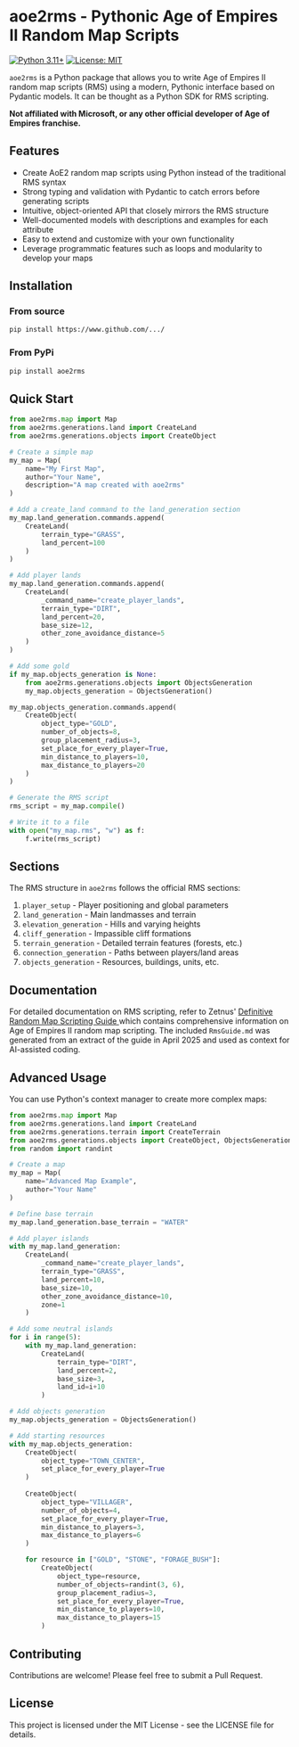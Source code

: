 # aoe2rms - Pythonic Age of Empires II Random Map Scripts

[![Python 3.11+](https://img.shields.io/badge/python-3.11+-blue.svg)](https://www.python.org/downloads/)
[![License: MIT](https://img.shields.io/badge/License-MIT-yellow.svg)](https://opensource.org/licenses/MIT)

`aoe2rms` is a Python package that allows you to write Age of Empires II random map scripts (RMS) using a modern, Pythonic interface based on Pydantic models. It can be thought as a Python SDK for RMS scripting.

**Not affiliated with Microsoft, or any other official developer of Age of Empires franchise.**

## Features

- Create AoE2 random map scripts using Python instead of the traditional RMS syntax
- Strong typing and validation with Pydantic to catch errors before generating scripts
- Intuitive, object-oriented API that closely mirrors the RMS structure
- Well-documented models with descriptions and examples for each attribute
- Easy to extend and customize with your own functionality
- Leverage programmatic features such as loops and modularity to develop your maps

## Installation

### From source
```bash
pip install https://www.github.com/.../
```
### From PyPi
```bash
pip install aoe2rms
```

## Quick Start

```python
from aoe2rms.map import Map
from aoe2rms.generations.land import CreateLand
from aoe2rms.generations.objects import CreateObject

# Create a simple map
my_map = Map(
    name="My First Map",
    author="Your Name",
    description="A map created with aoe2rms"
)

# Add a create_land command to the land_generation section
my_map.land_generation.commands.append(
    CreateLand(
        terrain_type="GRASS",
        land_percent=100
    )
)

# Add player lands
my_map.land_generation.commands.append(
    CreateLand(
        _command_name="create_player_lands",
        terrain_type="DIRT",
        land_percent=20,
        base_size=12,
        other_zone_avoidance_distance=5
    )
)

# Add some gold
if my_map.objects_generation is None:
    from aoe2rms.generations.objects import ObjectsGeneration
    my_map.objects_generation = ObjectsGeneration()

my_map.objects_generation.commands.append(
    CreateObject(
        object_type="GOLD",
        number_of_objects=8,
        group_placement_radius=3,
        set_place_for_every_player=True,
        min_distance_to_players=10,
        max_distance_to_players=20
    )
)

# Generate the RMS script
rms_script = my_map.compile()

# Write it to a file
with open("my_map.rms", "w") as f:
    f.write(rms_script)
```

## Sections

The RMS structure in `aoe2rms` follows the official RMS sections:

1. `player_setup` - Player positioning and global parameters
2. `land_generation` - Main landmasses and terrain
3. `elevation_generation` - Hills and varying heights
4. `cliff_generation` - Impassible cliff formations
5. `terrain_generation` - Detailed terrain features (forests, etc.)
6. `connection_generation` - Paths between players/land areas
7. `objects_generation` - Resources, buildings, units, etc.

## Documentation

For detailed documentation on RMS scripting, refer to Zetnus' [Definitive Random Map Scripting Guide
](https://docs.google.com/document/d/1jnhZXoeL9mkRUJxcGlKnO98fIwFKStP_OBozpr0CHXo/edit?pli=1&tab=t.0)
which contains comprehensive information on Age of Empires II random map scripting. The included `RmsGuide.md` was generated from an extract of the guide in April 2025 and used as context for AI-assisted coding.

## Advanced Usage

You can use Python's context manager to create more complex maps:

```python
from aoe2rms.map import Map
from aoe2rms.generations.land import CreateLand
from aoe2rms.generations.terrain import CreateTerrain
from aoe2rms.generations.objects import CreateObject, ObjectsGeneration
from random import randint

# Create a map
my_map = Map(
    name="Advanced Map Example",
    author="Your Name"
)

# Define base terrain
my_map.land_generation.base_terrain = "WATER"

# Add player islands
with my_map.land_generation:
    CreateLand(
        _command_name="create_player_lands",
        terrain_type="GRASS",
        land_percent=10,
        base_size=10,
        other_zone_avoidance_distance=10,
        zone=1
    )

# Add some neutral islands
for i in range(5):
    with my_map.land_generation:
        CreateLand(
            terrain_type="DIRT",
            land_percent=2,
            base_size=3,
            land_id=i+10
        )

# Add objects generation
my_map.objects_generation = ObjectsGeneration()

# Add starting resources
with my_map.objects_generation:
    CreateObject(
        object_type="TOWN_CENTER",
        set_place_for_every_player=True
    )
    
    CreateObject(
        object_type="VILLAGER",
        number_of_objects=4,
        set_place_for_every_player=True,
        min_distance_to_players=3,
        max_distance_to_players=6
    )

    for resource in ["GOLD", "STONE", "FORAGE_BUSH"]:
        CreateObject(
            object_type=resource,
            number_of_objects=randint(3, 6),
            group_placement_radius=3,
            set_place_for_every_player=True,
            min_distance_to_players=10,
            max_distance_to_players=15
        )
```

## Contributing

Contributions are welcome! Please feel free to submit a Pull Request.

## License

This project is licensed under the MIT License - see the LICENSE file for details.